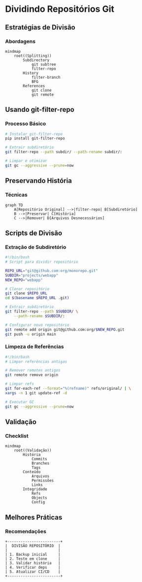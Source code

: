 # Dividindo Repositórios Git

## Estratégias de Divisão

### Abordagens
```mermaid
mindmap
    root((Splitting))
        Subdirectory
            git subtree
            filter-repo
        History
            filter-branch
            BFG
        References
            git clone
            git remote
```

## Usando git-filter-repo

### Processo Básico
```bash
# Instalar git-filter-repo
pip install git-filter-repo

# Extrair subdiretório
git filter-repo --path subdir/ --path-rename subdir/:

# Limpar e otimizar
git gc --aggressive --prune=now
```

## Preservando História

### Técnicas
```mermaid
graph TD
    A[Repositório Original] -->|filter-repo| B[Subdiretório]
    B -->|Preservar| C[História]
    C -->|Remover| D[Arquivos Desnecessários]
```

## Scripts de Divisão

### Extração de Subdiretório
```bash
#!/bin/bash
# Script para dividir repositório

REPO_URL="git@github.com:org/monorepo.git"
SUBDIR="projects/webapp"
NEW_REPO="webapp"

# Clonar repositório
git clone $REPO_URL
cd $(basename $REPO_URL .git)

# Extrair subdiretório
git filter-repo --path $SUBDIR/ \
    --path-rename $SUBDIR/:

# Configurar novo repositório
git remote add origin git@github.com:org/$NEW_REPO.git
git push -u origin main
```

### Limpeza de Referências
```bash
#!/bin/bash
# Limpar referências antigas

# Remover remotes antigos
git remote remove origin

# Limpar refs
git for-each-ref --format="%(refname)" refs/original/ | \
xargs -n 1 git update-ref -d

# Executar GC
git gc --aggressive --prune=now
```

## Validação

### Checklist
```mermaid
mindmap
    root((Validação))
        História
            Commits
            Branches
            Tags
        Conteúdo
            Arquivos
            Permissões
            Links
        Integridade
            Refs
            Objects
            Config
```

## Melhores Práticas

### Recomendações
```ascii
+------------------------+
|  DIVISÃO REPOSITÓRIO  |
|                       |
| 1. Backup inicial     |
| 2. Teste em clone     |
| 3. Validar história   |
| 4. Verificar deps     |
| 5. Atualizar CI/CD    |
+------------------------+
```